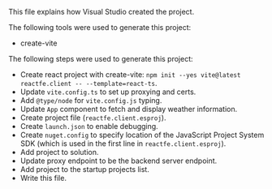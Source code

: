 This file explains how Visual Studio created the project.

The following tools were used to generate this project:
- create-vite

The following steps were used to generate this project:
- Create react project with create-vite: `npm init --yes vite@latest reactfe.client -- --template=react-ts`.
- Update `vite.config.ts` to set up proxying and certs.
- Add `@type/node` for `vite.config.js` typing.
- Update `App` component to fetch and display weather information.
- Create project file (`reactfe.client.esproj`).
- Create `launch.json` to enable debugging.
- Create `nuget.config` to specify location of the JavaScript Project System SDK (which is used in the first line in `reactfe.client.esproj`).
- Add project to solution.
- Update proxy endpoint to be the backend server endpoint.
- Add project to the startup projects list.
- Write this file.
